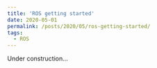 ```yaml
---
title: 'ROS getting started'
date: 2020-05-01
permalink: /posts/2020/05/ros-getting-started/
tags:
  - ROS
---
```


Under construction...
